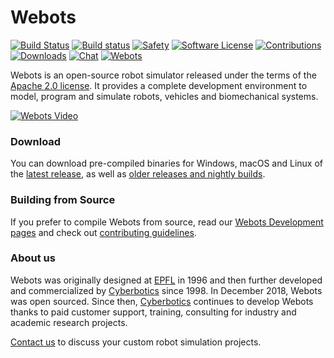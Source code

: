 # Webots 

[![Build Status](https://travis-ci.com/cyberbotics/webots.svg?branch=master)](https://travis-ci.com/cyberbotics/webots)
[![Build status](https://ci.appveyor.com/api/projects/status/8e784doc5sye7c41?svg=true)](https://ci.appveyor.com/project/omichel/webots)
[![Safety](https://img.shields.io/badge/safety-secure-brightgreen.svg)](https://app.gitguardian.com)
[![Software License](https://img.shields.io/badge/license-Apache--2.0-brightgreen.svg)](LICENSE)
[![Contributions](https://img.shields.io/github/commit-activity/m/cyberbotics/webots.svg?color=%09%2346c018)](https://github.com/cyberbotics/webots/graphs/commit-activity)
[![Downloads](https://img.shields.io/github/downloads/cyberbotics/webots/total.svg)](https://www.somsubhra.com/github-release-stats/?username=cyberbotics&repository=webots)
[![Chat](https://img.shields.io/discord/565154702715518986)](https://discordapp.com/invite/nTWbN9m)
[![Webots](https://snapcraft.io/webots/badge.svg)](https://snapcraft.io/webots)

Webots is an open-source robot simulator released under the terms of the [Apache 2.0 license](LICENSE).
It provides a complete development environment to model, program and simulate robots, vehicles and biomechanical systems.

[![Webots Video](https://img.youtube.com/vi/O7U3sX_ubGc/0.jpg)](https://www.youtube.com/watch?v=O7U3sX_ubGc)

### Download

You can download pre-compiled binaries for Windows, macOS and Linux of the [latest release](https://github.com/cyberbotics/webots/releases/latest), as well as [older releases and nightly builds](https://github.com/cyberbotics/webots/releases).

### Building from Source

If you prefer to compile Webots from source, read our [Webots Development pages](https://github.com/cyberbotics/webots/wiki#installation-of-the-webots-development-environment) and check out [contributing guidelines](CONTRIBUTING.md).

### About us

Webots was originally designed at [EPFL](https://epfl.ch) in 1996 and then further developed and commercialized by [Cyberbotics](https://cyberbotics.com) since 1998. In December 2018, Webots was open sourced. Since then, [Cyberbotics](https://cyberbotics.com) continues to develop Webots thanks to paid customer support, training, consulting for industry and academic research projects.

[Contact us](mailto:info@cyberbotics.com) to discuss your custom robot simulation projects.
